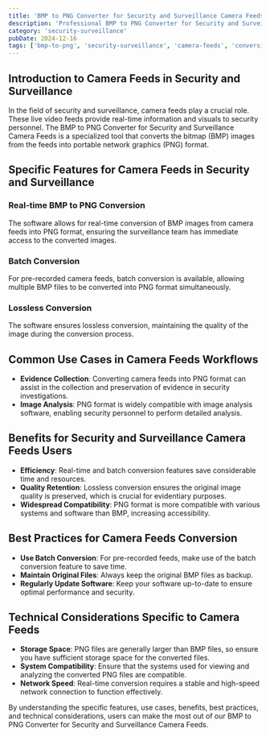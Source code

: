 ```yaml
---
title: 'BMP to PNG Converter for Security and Surveillance Camera Feeds'
description: 'Professional BMP to PNG Converter for Security and Surveillance Camera Feeds. Optimized for Security and Surveillance camera feeds workflows.'
category: 'security-surveillance'
pubDate: 2024-12-16
tags: ['bmp-to-png', 'security-surveillance', 'camera-feeds', 'conversion']
---
```


## Introduction to Camera Feeds in Security and Surveillance

In the field of security and surveillance, camera feeds play a crucial role. These live video feeds provide real-time information and visuals to security personnel. The BMP to PNG Converter for Security and Surveillance Camera Feeds is a specialized tool that converts the bitmap (BMP) images from the feeds into portable network graphics (PNG) format. 

## Specific Features for Camera Feeds in Security and Surveillance

### Real-time BMP to PNG Conversion

The software allows for real-time conversion of BMP images from camera feeds into PNG format, ensuring the surveillance team has immediate access to the converted images.

### Batch Conversion

For pre-recorded camera feeds, batch conversion is available, allowing multiple BMP files to be converted into PNG format simultaneously.

### Lossless Conversion

The software ensures lossless conversion, maintaining the quality of the image during the conversion process.

## Common Use Cases in Camera Feeds Workflows

- **Evidence Collection**: Converting camera feeds into PNG format can assist in the collection and preservation of evidence in security investigations.
- **Image Analysis**: PNG format is widely compatible with image analysis software, enabling security personnel to perform detailed analysis.

## Benefits for Security and Surveillance Camera Feeds Users

- **Efficiency**: Real-time and batch conversion features save considerable time and resources.
- **Quality Retention**: Lossless conversion ensures the original image quality is preserved, which is crucial for evidentiary purposes.
- **Widespread Compatibility**: PNG format is more compatible with various systems and software than BMP, increasing accessibility.

## Best Practices for Camera Feeds Conversion

- **Use Batch Conversion**: For pre-recorded feeds, make use of the batch conversion feature to save time.
- **Maintain Original Files**: Always keep the original BMP files as backup.
- **Regularly Update Software**: Keep your software up-to-date to ensure optimal performance and security.

## Technical Considerations Specific to Camera Feeds

- **Storage Space**: PNG files are generally larger than BMP files, so ensure you have sufficient storage space for the converted files.
- **System Compatibility**: Ensure that the systems used for viewing and analyzing the converted PNG files are compatible.
- **Network Speed**: Real-time conversion requires a stable and high-speed network connection to function effectively.

By understanding the specific features, use cases, benefits, best practices, and technical considerations, users can make the most out of our BMP to PNG Converter for Security and Surveillance Camera Feeds.
